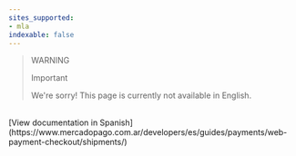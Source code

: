 ```yaml
---
sites_supported:
- mla
indexable: false
---
```


<!-- -->
> WARNING
>
> Important
>
> We're sorry! This page is currently not available in English.
<br>
[View documentation in Spanish](https://www.mercadopago.com.ar/developers/es/guides/payments/web-payment-checkout/shipments/)
